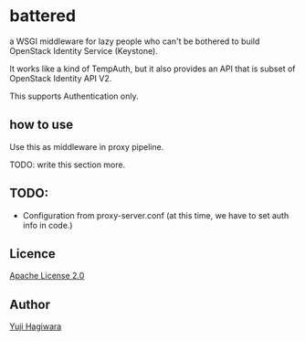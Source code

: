 # battered

a WSGI middleware for lazy people who can't be bothered to build OpenStack Identity Service (Keystone).

It works like a kind of TempAuth, but it also provides an API that is subset of OpenStack Identity API V2.

This supports Authentication only.

## how to use
Use this as middleware in proxy pipeline.

TODO: write this section more.

## TODO:
* Configuration from proxy-server.conf (at this time, we have to set auth info in code.)

## Licence

[Apache License 2.0](https://github.com/yuuzi41/battered/blob/master/LICENCE)

## Author

[Yuji Hagiwara](https://github.com/yuuzi41)

